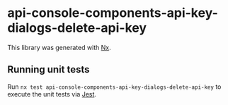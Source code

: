 # api-console-components-api-key-dialogs-delete-api-key

This library was generated with [Nx](https://nx.dev).

## Running unit tests

Run `nx test api-console-components-api-key-dialogs-delete-api-key` to execute the unit tests via [Jest](https://jestjs.io).
